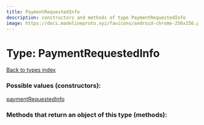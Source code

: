 ```yaml
---
title: PaymentRequestedInfo
description: constructors and methods of type PaymentRequestedInfo
image: https://docs.madelineproto.xyz/favicons/android-chrome-256x256.png
---
```

# Type: PaymentRequestedInfo  
[Back to types index](index.md)



### Possible values (constructors):

[paymentRequestedInfo](../constructors/paymentRequestedInfo.md)  



### Methods that return an object of this type (methods):



